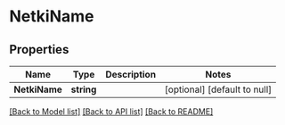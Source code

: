# NetkiName

## Properties
Name | Type | Description | Notes
------------ | ------------- | ------------- | -------------
**NetkiName** | **string** |  | [optional] [default to null]

[[Back to Model list]](../README.md#documentation-for-models) [[Back to API list]](../README.md#documentation-for-api-endpoints) [[Back to README]](../README.md)


